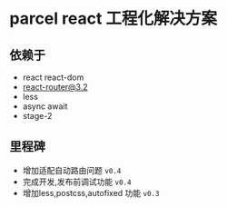 # parcel react 工程化解决方案
## 依赖于  
+ react react-dom
+ react-router@3.2
+ less
+ async await
+ stage-2

## 里程碑 
+ 增加适配自动路由问题 `v0.4`
+ 完成开发,发布前调试功能 `v0.4`
+ 增加less,postcss,autofixed 功能 `v0.3`